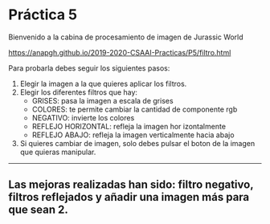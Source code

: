 # Práctica 5

Bienvenido a la cabina de procesamiento de imagen de Jurassic World

https://anapgh.github.io/2019-2020-CSAAI-Practicas/P5/filtro.html

Para probarla debes seguir los siguientes pasos:
1. Elegir la imagen a la que quieres aplicar los filtros.
2. Elegir los diferentes filtros que hay:
	- GRISES: pasa la imagen a escala de grises
	- COLORES: te permite cambiar la cantidad de componente rgb
	- NEGATIVO: invierte los colores
	- REFLEJO HORIZONTAL: refleja la imagen hor izontalmente
	- REFLEJO ABAJO: refleja la imagen verticalmente hacia abajo
3. Si quieres cambiar de imagen, solo debes pulsar el boton de la imagen que quieras manipular.
-------------------------------------------------------------------------
Las mejoras realizadas han sido: filtro negativo, filtros reflejados y añadir una imagen más para que sean 2.
-------------------------------------------------------------------------
